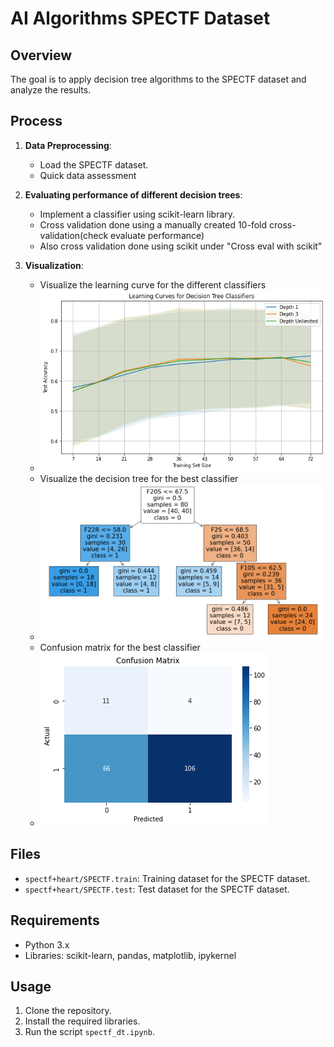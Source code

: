 # AI Algorithms SPECTF Dataset

## Overview

The goal is to apply decision tree algorithms to the SPECTF dataset and analyze the results. 

## Process

1. **Data Preprocessing**: 
    - Load the SPECTF dataset.
    - Quick data assessment

2. **Evaluating performance of different decision trees**:
    - Implement a classifier using scikit-learn library.
    - Cross validation done using a manually created 10-fold cross-validation(check evaluate performance)
    - Also cross validation done using scikit under "Cross eval with scikit"


3. **Visualization**:
    - Visualize the learning curve for the different classifiers
    - ![Learning curve for the different classifiers](spectf-lc.png)
    - Visualize the decision tree for the best classifier
    - ![Decision tree for the best classifier](spectf-dt2.png)
    - Confusion matrix for the best classifier
    - ![Confusion matrix for the best classifier](spectf-cm.png)

## Files

- `spectf+heart/SPECTF.train`: Training dataset for the SPECTF dataset.
- `spectf+heart/SPECTF.test`: Test dataset for the SPECTF dataset.

## Requirements

- Python 3.x
- Libraries: scikit-learn, pandas, matplotlib, ipykernel

## Usage

1. Clone the repository.
2. Install the required libraries.
3. Run the script `spectf_dt.ipynb`.


